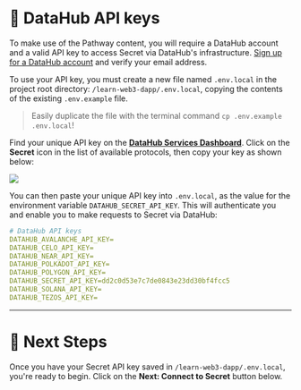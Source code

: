 # 🧩 DataHub API keys

To make use of the Pathway content, you will require a DataHub account and a valid API key to access Secret via DataHub's infrastructure. [Sign up for a DataHub account](https://datahub.figment.io/sign_up) and verify your email address.

To use your API key, you must create a new file named `.env.local` in the project root directory: `/learn-web3-dapp/.env.local`, copying the contents of the existing `.env.example` file.

> Easily duplicate the file with the terminal command `cp .env.example .env.local`!

Find your unique API key on the [**DataHub Services Dashboard**](https://datahub.figment.io/). Click on the **Secret** icon in the list of available protocols, then copy your key as shown below:

![](https://raw.githubusercontent.com/figment-networks/learn-web3-dapp/main/markdown/__images__/secret/secret-setup.gif)

You can then paste your unique API key into `.env.local`, as the value for the environment variable `DATAHUB_SECRET_API_KEY`. This will authenticate you and enable you to make requests to Secret via DataHub:

```yaml
# DataHub API keys
DATAHUB_AVALANCHE_API_KEY=
DATAHUB_CELO_API_KEY=
DATAHUB_NEAR_API_KEY=
DATAHUB_POLKADOT_API_KEY=
DATAHUB_POLYGON_API_KEY=
DATAHUB_SECRET_API_KEY=dd2c0d53e7c7de0843e23dd30bf4fcc5
DATAHUB_SOLANA_API_KEY=
DATAHUB_TEZOS_API_KEY=
```

---

# 👣 Next Steps

Once you have your Secret API key saved in `/learn-web3-dapp/.env.local`, you're ready to begin.
Click on the **Next: Connect to Secret** button below.
